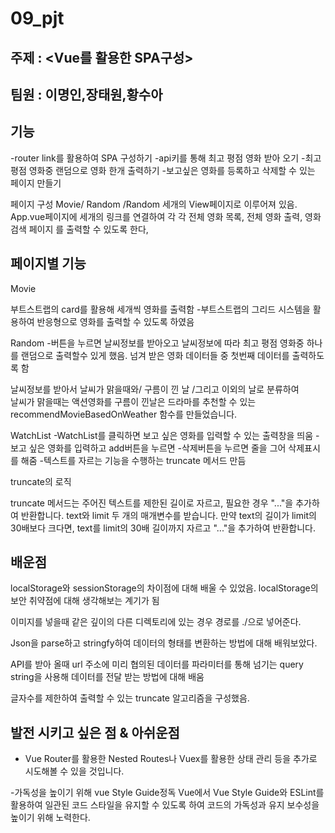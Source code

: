 # 09_pjt

## 주제 : <Vue를 활용한 SPA구성>


## 팀원 : 이명인,장태원,황수아

## 기능

-router link를 활용하여 SPA 구성하기
-api키를 통해 최고 평점 영화 받아 오기
-최고 평점 영화중 랜덤으로 영화 한개 출력하기
-보고싶은 영화를 등록하고 삭제할 수 있는 페이지 만들기

페이지 구성
Movie/ Random /Random 세개의 View페이지로 이루어져 있음.
App.vue페이지에 세개의 링크를 연결하여 각 각 
전체 영화 목록,
전체 영화 출력,
영화 검색 페이지
를 출력할 수 있도록 한다,

## 페이지별 기능

Movie

부트스트랩의 card를 활용해 세개씩 영화를 출력함
-부트스트랩의 그리드 시스템을 활용하여 반응형으로 
영화를 출력할 수 있도록 하였음

Random
-버튼을 누르면 날씨정보를 받아오고 날씨정보에 따라 최고 평점 영화중 하나를 랜덤으로 출력할수 있게 했음.
넘겨 받은 영화 데이터들 중 첫번째 데이터를 출력하도록 함

날씨정보를 받아서 날씨가 맑을때와/ 구름이 낀 날 /그리고 이외의 날로 분류하여  
날씨가 맑을때는 액션영화를 
구름이 낀날은 드라마를 추천할 수 있는 
recommendMovieBasedOnWeather 함수를 만들었습니다.


WatchList
-WatchList를 클릭하면 보고 싶은 영화를 입력할 수 있는 출력창을 띄움
-보고 싶은 영화를 입력하고 add버튼을 누르면 
-삭제버튼을 누르면 줄을 그어 삭제표시를 해줌
-텍스트를 자르는 기능을 수행하는  truncate 메서드 만듬

truncate의 로직

truncate 메서드는 주어진 텍스트를 제한된 길이로 자르고, 필요한 경우 "..."을 추가하여 반환합니다.
text와 limit 두 개의 매개변수를 받습니다.
만약 text의 길이가 limit의 30배보다 크다면, text를 limit의 30배 길이까지 자르고 "..."을 추가하여 반환합니다.



## 배운점
localStorage와 sessionStorage의 차이점에 대해 배울 수 있었음.
localStorage의 보안 취약점에 대해 생각해보는 계기가 됨

이미지를 넣을때 같은 깊이의 다른 디렉토리에 있는 경우 
경로를 ./으로 넣어준다.

Json을 parse하고 stringfy하여 데이터의 형태를 변환하는 방법에 대해 배워보았다.

API를 받아 올때  url 주소에 미리 협의된 데이터를 파라미터를 통해 넘기는 query string을 
사용해 데이터를 전달 받는 방법에 대해 배움

글자수를 제한하여 출력할 수 있는 truncate 알고리즘을 구성했음.





## 발전 시키고 싶은 점 & 아쉬운점

- Vue Router를 활용한 Nested Routes나 Vuex를 활용한 상태 관리 등을 추가로 시도해볼 수 있을 것입니다.

-가독성을 높이기 위해 vue Style Guide정독
Vue에서 Vue Style Guide와 ESLint를 활용하여 일관된 코드 스타일을 유지할 수 있도록 하여 코드의 가독성과 유지 보수성을 높이기 위해 노력한다.
